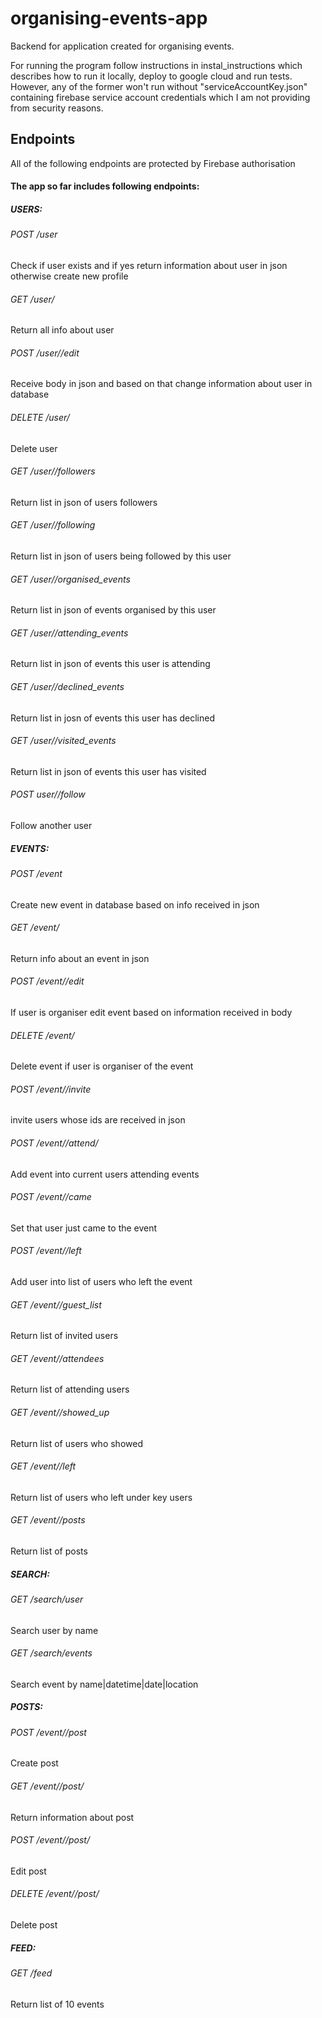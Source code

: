 # organising-events-app

Backend for application created for organising events. 

For running the program follow instructions in instal_instructions which describes how to run it locally, deploy to google cloud and run tests. However, any of the former won't run without "serviceAccountKey.json" containing firebase service account credentials which I am not providing from security reasons.

## Endpoints

All of the following endpoints are protected by Firebase authorisation

#### The app so far includes following endpoints:

##### USERS:

###### POST /user
Check if user exists and if yes return information about user in json otherwise create new profile

###### GET /user/<userID>
Return all info about user

###### POST /user/<userID>/edit
Receive body in json and based on that change information about user in database

###### DELETE /user/<userID>
Delete user

###### GET /user/<userID>/followers
Return list in json of users followers

###### GET /user/<userID>/following
Return list in json of users being followed by this user

###### GET /user/<userID>/organised_events
Return list in json of events organised by this user

###### GET /user/<userID>/attending_events
Return list in json of events this user is attending

###### GET /user/<userID>/declined_events
Return list in josn of events this user has declined

###### GET /user/<userID>/visited_events
Return list in json of events this user has visited

###### POST user/<userId>/follow
Follow another user

##### EVENTS:
###### POST /event
Create new event in database based on info received in json

###### GET /event/<eventID>
Return info about an event in json

###### POST /event/<eventID>/edit
If user is organiser edit event based on information received in body

###### DELETE /event/<eventID>
Delete event if user is organiser of the event

###### POST /event/<eventID>/invite
invite users whose ids are received in json

###### POST /event/<eventID>/attend/
Add event into current users attending events

###### POST /event/<eventID>/came
Set that user just came to the event

###### POST /event/<eventID>/left
Add user into list of users who left the event

###### GET /event/<eventID>/guest_list
Return list of invited users

###### GET /event/<eventID>/attendees
Return list of attending users

###### GET /event/<eventID>/showed_up
Return list of users who showed

###### GET /event/<eventID>/left
Return list of users who left under key users

###### GET /event/<eventID>/posts
Return list of posts

##### SEARCH:

###### GET /search/user
Search user by name

###### GET /search/events
Search event by name|datetime|date|location

##### POSTS:
###### POST /event/<eventID>/post
Create post

###### GET /event/<eventID>/post/<postID>
Return information about post

###### POST /event/<eventID>/post/<postID>
Edit post

###### DELETE /event/<eventID>/post/<postID>
Delete post

##### FEED:

###### GET /feed
Return list of 10 events

